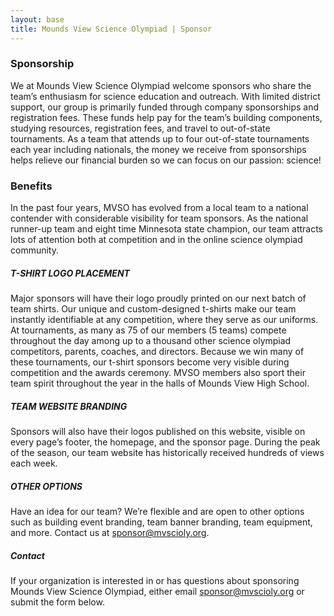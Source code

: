 ```yaml
---
layout: base
title: Mounds View Science Olympiad | Sponsor
---
```


### Sponsorship

We at Mounds View Science Olympiad welcome sponsors who share the team’s enthusiasm for science education and outreach. With limited district support, our group is primarily funded through company sponsorships and registration fees. These funds help pay for the team’s building components, studying resources, registration fees, and travel to out-of-state tournaments. As a team that attends up to four out-of-state tournaments each year including nationals, the money we receive from sponsorships helps relieve our financial burden so we can focus on our passion: science!

### Benefits

In the past four years, MVSO has evolved from a local team to a national contender with considerable visibility for team sponsors. As the national runner-up team and eight time Minnesota state champion, our team attracts lots of attention both at competition and in the online science olympiad community.

##### T-SHIRT LOGO PLACEMENT

Major sponsors will have their logo proudly printed on our next batch of team shirts. Our unique and custom-designed t-shirts make our team instantly identifiable at any competition, where they serve as our uniforms. At tournaments, as many as 75 of our members (5 teams) compete throughout the day among up to a thousand other science olympiad competitors, parents, coaches, and directors. Because we win many of these tournaments, our t-shirt sponsors become very visible during competition and the awards ceremony. MVSO members also sport their team spirit throughout the year in the halls of Mounds View High School.

##### TEAM WEBSITE BRANDING

Sponsors will also have their logos published on this website, visible on every page’s footer, the homepage, and the sponsor page. During the peak of the season, our team website has historically received hundreds of views each week.

##### OTHER OPTIONS

Have an idea for our team? We’re flexible and are open to other options such as building event branding, team banner branding, team equipment, and more. Contact us at sponsor@mvscioly.org.

##### Contact

If your organization is interested in or has questions about sponsoring Mounds View Science Olympiad, either email [sponsor@mvscioly.org](mailto:sponsor@mvscioly.org) or submit the form below.
